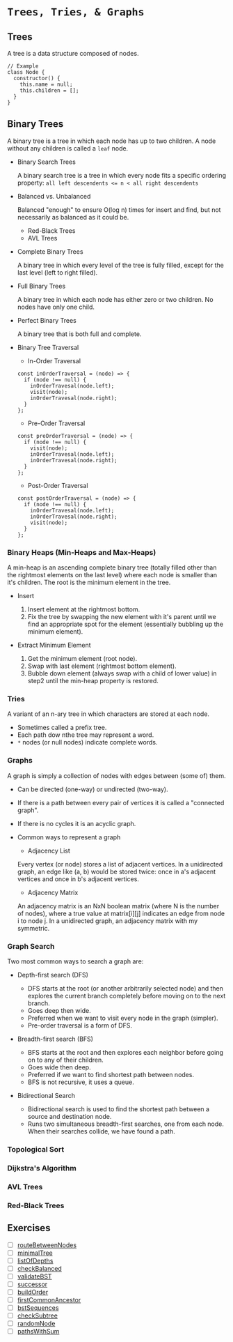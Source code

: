 # `Trees, Tries, & Graphs`

## Trees

  A tree is a data structure composed of nodes.
  ```
  // Example
  class Node {
    constructor() {
      this.name = null;
      this.children = [];
    }
  }
  ```

## Binary Trees

  A binary tree is a tree in which each node has up to two children. A node without any children is called a `leaf` node.

  - Binary Search Trees

      A binary search tree is a tree in which every node fits a specific ordering property: `all left descendents <= n < all right descendents`

  - Balanced vs. Unbalanced

    Balanced "enough" to ensure O(log n) times for insert and find, but not necessarily as balanced as it could be.

      - Red-Black Trees
      - AVL Trees

  - Complete Binary Trees

      A binary tree in which every level of the tree is fully filled, except for the last level (left to right filled).

  - Full Binary Trees

      A binary tree in which each node has either zero or two children. No nodes have only one child.

  - Perfect Binary Trees

      A binary tree that is both full and complete.

  - Binary Tree Traversal

    - In-Order Traversal
    ```
    const inOrderTraversal = (node) => {
      if (node !== null) {
        inOrderTravesal(node.left);
        visit(node);
        inOrderTravesal(node.right);
      }
    };
    ```

    - Pre-Order Traversal

    ```
    const preOrderTraversal = (node) => {
      if (node !== null) {
        visit(node);
        inOrderTravesal(node.left);
        inOrderTravesal(node.right);
      }
    };
    ```
    
    - Post-Order Traversal

    ```
    const postOrderTraversal = (node) => {
      if (node !== null) {
        inOrderTravesal(node.left);
        inOrderTravesal(node.right);
        visit(node);
      }
    };
    ```
  
### Binary Heaps (Min-Heaps and Max-Heaps)

  A min-heap is an ascending complete binary tree (totally filled other than the rightmost elements on the last level) where each node is smaller than it's children. The root is the minimum element in the tree.

  - Insert
  
    1. Insert element at the rightmost bottom.
    2. Fix the tree by swapping the new element with it's parent until we find an appropriate spot for the element (essentially bubbling up the minimum element).
  
  
  - Extract Minimum Element
  
    1. Get the minimum element (root node).
    2. Swap with last element (rightmost bottom element).
    3. Bubble down element (always swap with a child of lower value) in step2 until the min-heap property is restored.

### Tries

  A variant of an n-ary tree in which characters are stored at each node.

  - Sometimes called a prefix tree.
  - Each path dow nthe tree may represent a word.
  - `*` nodes (or null nodes) indicate complete words.

### Graphs

  A graph is simply a collection of nodes with edges between (some of) them.

  - Can be directed (one-way) or undirected (two-way).
  - If there is a path between every pair of vertices it is called a "connected graph".
  - If there is no cycles it is an acyclic graph.
  - Common ways to represent a graph

    - Adjacency List

    Every vertex (or node) stores a list of adjacent vertices. 
    In a unidirected graph, an edge like (a, b) would be stored twice: once in a's adjacent vertices and once in b's adjacent vertices.

    - Adjacency Matrix

    An adjacency matrix is an NxN boolean matrix (where N is the number of nodes), where a true value at matrix[i][j] indicates an edge from node i to node j.
    In a unidirected graph, an adjacency matrix with my symmetric.

### Graph Search

  Two most common ways to search a graph are:

  - Depth-first search (DFS)

    - DFS starts at the root (or another arbitrarily selected node) and then explores the current branch completely before moving on to the next branch.
    - Goes deep then wide.
    - Preferred when we want to visit every node in the graph (simpler).
    - Pre-order traversal is a form of DFS.

  - Breadth-first search (BFS)

    - BFS starts at the root and then explores each neighbor before going on to any of their children.
    - Goes wide then deep.
    - Preferred if we want to find shortest path between nodes.
    - BFS is not recursive, it uses a queue.

  - Bidirectional Search

    - Bidirectional search is used to find the shortest path between a source and destination node.
    - Runs two simultaneous breadth-first searches, one from each node. When their searches collide, we have found a path.

### Topological Sort
### Dijkstra's Algorithm
### AVL Trees
### Red-Black Trees

## Exercises
  - [ ] [routeBetweenNodes](https://github.com/rjbernaldo/katalog/blob/master/exercises/trees-tries-and-graphs/ex1.js)
  - [ ] [minimalTree](https://github.com/rjbernaldo/katalog/blob/master/exercises/trees-tries-and-graphs/ex2.js)
  - [ ] [listOfDepths](https://github.com/rjbernaldo/katalog/blob/master/exercises/trees-tries-and-graphs/ex3.js)
  - [ ] [checkBalanced](https://github.com/rjbernaldo/katalog/blob/master/exercises/trees-tries-and-graphs/ex4.js)
  - [ ] [validateBST](https://github.com/rjbernaldo/katalog/blob/master/exercises/trees-tries-and-graphs/ex5.js)
  - [ ] [successor](https://github.com/rjbernaldo/katalog/blob/master/exercises/trees-tries-and-graphs/ex6.js)
  - [ ] [buildOrder](https://github.com/rjbernaldo/katalog/blob/master/exercises/trees-tries-and-graphs/ex7.js)
  - [ ] [firstCommonAncestor](https://github.com/rjbernaldo/katalog/blob/master/exercises/trees-tries-and-graphs/ex8.js)
  - [ ] [bstSequences](https://github.com/rjbernaldo/katalog/blob/master/exercises/trees-tries-and-graphs/ex9.js)
  - [ ] [checkSubtree](https://github.com/rjbernaldo/katalog/blob/master/exercises/trees-tries-and-graphs/ex10.js)
  - [ ] [randomNode](https://github.com/rjbernaldo/katalog/blob/master/exercises/trees-tries-and-graphs/ex11.js)
  - [ ] [pathsWithSum](https://github.com/rjbernaldo/katalog/blob/master/exercises/trees-tries-and-graphs/ex12.js)
